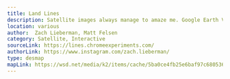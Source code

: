 ```yaml
---
title: Land Lines
description: Satellite images always manage to amaze me. Google Earth View was a collection of amazing patterns offered by the world's landscapes. Distinctive shapes are recoginzable and this fun app lets you draw a line and shows you a matching satellite image with such a pattern made by roads, beaches, fields, mountains and what else you can think of.   
location: various
author:  Zach Lieberman, Matt Felsen
category: Satellite, Interactive
sourceLink: https://lines.chromeexperiments.com/
authorLink: https://www.instagram.com/zach.lieberman/
type: desmap
mapLink: https://wsd.net/media/k2/items/cache/5ba0ce4fb25e6baf97c680536d74046a_L.jpg
---
```

